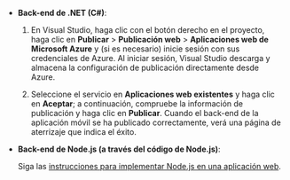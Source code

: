
+ **Back-end de .NET (C#)**:  

	1. En Visual Studio, haga clic con el botón derecho en el proyecto, haga clic en **Publicar** > **Publicación web** > **Aplicaciones web de Microsoft Azure** y (si es necesario) inicie sesión con sus credenciales de Azure. Al iniciar sesión, Visual Studio descarga y almacena la configuración de publicación directamente desde Azure.
	
	2. Seleccione el servicio en **Aplicaciones web existentes** y haga clic en **Aceptar**; a continuación, compruebe la información de publicación y haga clic en **Publicar**. Cuando el back-end de la aplicación móvil se ha publicado correctamente, verá una página de aterrizaje que indica el éxito.


+ **Back-end de Node.js (a través del código de Node.js)**:

 	Siga las [instrucciones para implementar Node.js en una aplicación web](../articles/app-service-web/web-sites-nodejs-develop-deploy-mac.md).
 

<!---HONumber=AcomDC_1210_2015-->